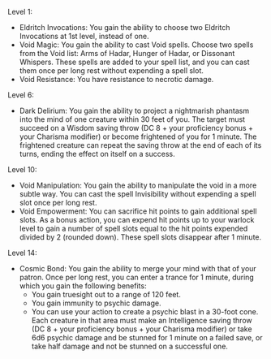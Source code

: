 


Level 1:

-   Eldritch Invocations: You gain the ability to choose two Eldritch Invocations at 1st level, instead of one.
-   Void Magic: You gain the ability to cast Void spells. Choose two spells from the Void list: Arms of Hadar, Hunger of Hadar, or Dissonant Whispers. These spells are added to your spell list, and you can cast them once per long rest without expending a spell slot.
-   Void Resistance: You have resistance to necrotic damage.

Level 6:

-   Dark Delirium: You gain the ability to project a nightmarish phantasm into the mind of one creature within 30 feet of you. The target must succeed on a Wisdom saving throw (DC 8 + your proficiency bonus + your Charisma modifier) or become frightened of you for 1 minute. The frightened creature can repeat the saving throw at the end of each of its turns, ending the effect on itself on a success.

Level 10:

-   Void Manipulation: You gain the ability to manipulate the void in a more subtle way. You can cast the spell Invisibility without expending a spell slot once per long rest.
-   Void Empowerment: You can sacrifice hit points to gain additional spell slots. As a bonus action, you can expend hit points up to your warlock level to gain a number of spell slots equal to the hit points expended divided by 2 (rounded down). These spell slots disappear after 1 minute.

Level 14:

-   Cosmic Bond: You gain the ability to merge your mind with that of your patron. Once per long rest, you can enter a trance for 1 minute, during which you gain the following benefits:
    -   You gain truesight out to a range of 120 feet.
    -   You gain immunity to psychic damage.
    -   You can use your action to create a psychic blast in a 30-foot cone. Each creature in that area must make an Intelligence saving throw (DC 8 + your proficiency bonus + your Charisma modifier) or take 6d6 psychic damage and be stunned for 1 minute on a failed save, or take half damage and not be stunned on a successful one.